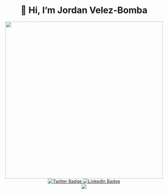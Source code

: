 <div id="header" align="center">
  <h1>
    👋 Hi, I’m Jordan Velez-Bomba
   </h1>
</div>

<div id="header" align="center">
  <img src="https://external-content.duckduckgo.com/iu/?u=https%3A%2F%2Fwww.myconfinedspace.com%2Fwp-content%2Fuploads%2F2016%2F08%2FPanda-Wave-1000x666.jpg&f=1&nofb=1&ipt=2c0c1f874c841f7740c74ba2f3166eed0101b7c9045bde61bd00f258d8b138cb&ipo=images" width="500"/>
</div>

<div id="badges" align="center">
  <a href="https://twitter.com/jordanbomba_">
    <img src="https://img.shields.io/badge/Twitter-blue?style=for-the-badge&logo=twitter&logoColor=white" alt="Twitter Badge"/>
  </a>
  <a href="https://www.linkedin.com/in/jordan-velez-bomba/">
    <img src="https://img.shields.io/badge/LinkedIn-blue?style=for-the-badge&logo=linkedin&logoColor=white" alt="LinkedIn Badge"/>
  </a>
</div>

<div align="center">
  <img src="https://komarev.com/ghpvc/?username=jordanvelezbomba&style=flat-square&color=blue" alt=""/>
</div>

<!-- ![Top Langs](https://github-readme-stats.vercel.app/api/top-langs/?username=jordanvelezbomba&size_weight=0.5&count_weight=0.5&theme=tokyonight) -->

<!-- <div align="center"
  <a href="https://github.com/anuraghazra/github-readme-stats">
    <img align="center" src="https://github-readme-stats.vercel.app/api/top-langs/?username=jordanvelezbomba&size_weight=0.5&count_weight=0.5&theme=tokyonight" />
  </a>
</div> -->

<div align="center"
  <a href="https://github.com/anuraghazra/github-readme-stats">
    <img align="center" src="https://github-readme-stats.vercel.app/api?username=jordanvelezbomba&theme=tokyonight" />
  </a>
</div>

<!-- ![Snake animation](https://github.com/thepiyushmalhotra/jordanvelezbomba/blob/output/github-contribution-grid-snake.svg) -->
<!-- ![Jordan's GitHub stats](https://github-readme-stats.vercel.app/api?username=jordanvelezbomba&theme=tokyonight) -->


<!---
jordanvelezbomba/jordanvelezbomba is a ✨ special ✨ repository because its `README.md` (this file) appears on your GitHub profile.
You can click the Preview link to take a look at your changes.
--->
